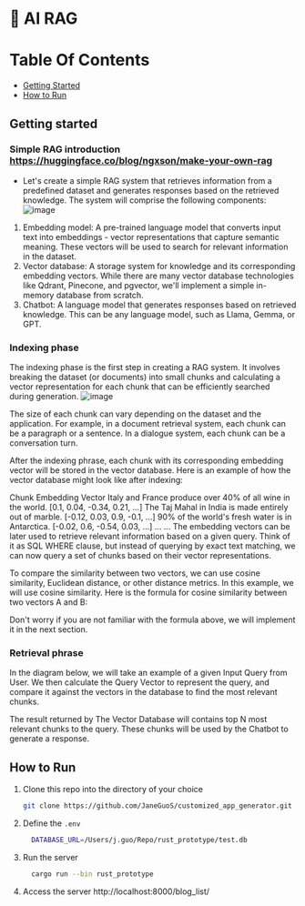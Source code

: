# 🔗 AI RAG

# Table Of Contents

- [Getting Started](#getting-started)
- [How to Run](#how-to-run)

## Getting started

### Simple RAG introduction https://huggingface.co/blog/ngxson/make-your-own-rag
- Let's create a simple RAG system that retrieves information from a predefined dataset and generates responses based on the retrieved knowledge. The system will comprise the following components:
![image](https://github.com/user-attachments/assets/3b34f99a-9a8e-4e98-91cd-cb86a01419fe)


1. Embedding model: A pre-trained language model that converts input text into embeddings - vector representations that capture semantic meaning. These vectors will be used to search for relevant information in the dataset.
2. Vector database: A storage system for knowledge and its corresponding embedding vectors. While there are many vector database technologies like Qdrant, Pinecone, and pgvector, we'll implement a simple in-memory database from scratch.
3. Chatbot: A language model that generates responses based on retrieved knowledge. This can be any language model, such as Llama, Gemma, or GPT.
### Indexing phase
The indexing phase is the first step in creating a RAG system. It involves breaking the dataset (or documents) into small chunks and calculating a vector representation for each chunk that can be efficiently searched during generation.
![image](https://github.com/user-attachments/assets/c4075383-53ad-4cba-ad1b-5c0d9a790ba5)



The size of each chunk can vary depending on the dataset and the application. For example, in a document retrieval system, each chunk can be a paragraph or a sentence. In a dialogue system, each chunk can be a conversation turn.

After the indexing phrase, each chunk with its corresponding embedding vector will be stored in the vector database. Here is an example of how the vector database might look like after indexing:

Chunk	Embedding Vector
Italy and France produce over 40% of all wine in the world.	\[0.1, 0.04, -0.34, 0.21, ...\]
The Taj Mahal in India is made entirely out of marble.	\[-0.12, 0.03, 0.9, -0.1, ...\]
90% of the world's fresh water is in Antarctica.	\[-0.02, 0.6, -0.54, 0.03, ...\]
...	...
The embedding vectors can be later used to retrieve relevant information based on a given query. Think of it as SQL WHERE clause, but instead of querying by exact text matching, we can now query a set of chunks based on their vector representations.

To compare the similarity between two vectors, we can use cosine similarity, Euclidean distance, or other distance metrics. In this example, we will use cosine similarity. Here is the formula for cosine similarity between two vectors A and B:



Don't worry if you are not familiar with the formula above, we will implement it in the next section.

### Retrieval phrase
In the diagram below, we will take an example of a given Input Query from User. We then calculate the Query Vector to represent the query, and compare it against the vectors in the database to find the most relevant chunks.

The result returned by The Vector Database will contains top N most relevant chunks to the query. These chunks will be used by the Chatbot to generate a response.




## How to Run
1. Clone this repo into the directory of your choice
   ```bash
   git clone https://github.com/JaneGuoS/customized_app_generator.git
   ```
2. Define the `.env`
   ```bash
     DATABASE_URL=/Users/j.guo/Repo/rust_prototype/test.db
   ```
4. Run the server
   ```bash
     cargo run --bin rust_prototype
   ```
6. Access the server http://localhost:8000/blog_list/
     
